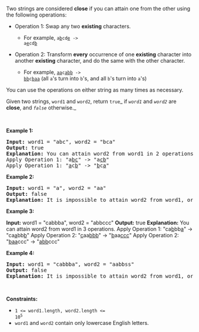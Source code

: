 Two strings are considered __close__ if you can attain one from the other using the following operations:

*   Operation 1: Swap any two __existing__ characters.	
    
    *   For example, <code>a<u>b</u>cd<u>e</u> -&gt; a<u>e</u>cd<u>b</u></code>
    
    
    
*   Operation 2: Transform __every__ occurrence of one __existing__ character into another __existing__ character, and do the same with the other character.	
    
    *   For example, <code><u>aa</u>c<u>abb</u> -&gt; <u>bb</u>c<u>baa</u></code> (all `` a ``'s turn into `` b ``'s, and all `` b ``'s turn into `` a ``'s)
    
    
    

You can use the operations on either string as many times as necessary.

Given two strings, `` word1 `` and `` word2 ``, return `` true ``_ if _`` word1 ``_ and _`` word2 ``_ are __close__, and _`` false ``_ otherwise._

&nbsp;

__Example 1:__

<pre>
<strong>Input:</strong> word1 = "abc", word2 = "bca"
<strong>Output:</strong> true
<strong>Explanation:</strong> You can attain word2 from word1 in 2 operations.
Apply Operation 1: "a<u>bc</u>" -&gt; "a<u>cb</u>"
Apply Operation 1: "<u>a</u>c<u>b</u>" -&gt; "<u>b</u>c<u>a</u>"
</pre>

__Example 2:__

<pre>
<strong>Input:</strong> word1 = "a", word2 = "aa"
<strong>Output:</strong> false
<strong>Explanation: </strong>It is impossible to attain word2 from word1, or vice versa, in any number of operations.
</pre>

__Example 3:__

<strong>Input:</strong> word1 = "cabbba", word2 = "abbccc"
    <strong>Output:</strong> true
    <strong>Explanation:</strong> You can attain word2 from word1 in 3 operations.
    Apply Operation 1: "ca<u>b</u>bb<u>a</u>" -&gt; "ca<u>a</u>bb<u>b</u>"
    Apply Operation 2: "<u>c</u>aa<u>bbb</u>" -&gt; "<u>b</u>aa<u>ccc</u>"
    Apply Operation 2: "<u>baa</u>ccc" -&gt; "<u>abb</u>ccc"

__Example 4:__

<pre>
<strong>Input:</strong> word1 = "cabbba", word2 = "aabbss"
<strong>Output:</strong> false
<strong>Explanation: </strong>It is impossible to attain word2 from word1, or vice versa, in any amount of operations.
</pre>

&nbsp;

__Constraints:__

*   <code>1 &lt;= word1.length, word2.length &lt;= 10<sup>5</sup></code>
*   `` word1 `` and `` word2 `` contain&nbsp;only lowercase English letters.